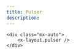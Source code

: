 ```yaml
---
title: Pulser
description:
---
```


```blade-component-code
<div class="mx-auto">
    <x-layout.pulser />
</div>
```
